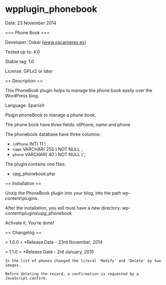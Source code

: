 wpplugin_phonebook
==================
Date: 23 November 2014

=== Phone Book ===

Developer: Oskar  (www.oscarperez.es)

Tested up to: 4.0

Stable tag: 1.0

License: GPLv2 or later

== Description ==

This PhoneBook plugin helps to manage the phone book easily over the WordPress blog.

Language: Spanish

Plugin phoneBook to manage a phone book.

The phone book have three fields: idPhone, name and phone

The phonebook database have three columns:
- `idPhone` INT( 11 ) , 
- `name` VARCHAR( 255 ) NOT NULL , 
- `phone` VARCHAR( 40 ) NOT NULL )';

The plugin contains one files:
- opg_phonebook.php


== Installation ==

Unzip the PhoneBook plugin into your blog, into the path wp-content\plugins.

After the installation, you will must have a new directory: wp-content\plugins\opg_phonebook

Activate it, 
You're done!

== Changelog ==

= 1.0.0 = *Release Date - 23rd November, 2014

= 1.1.0 = *Release Date - 2rd January, 2015

    In the list of phones changed the literal 'Modify' and 'Delete' by two images.

    Before deleting the record, a confirmation is requested by a JavaScript confirm.